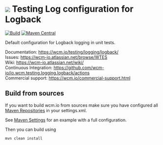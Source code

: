 <img src="https://wcm.io/images/favicon-16@2x.png"/> Testing Log configuration for Logback
======
[![Build](https://github.com/wcm-io/io.wcm.testing.logging.logback/workflows/Build/badge.svg?branch=develop)](https://github.com/wcm-io/io.wcm.testing.logging.logback/actions?query=workflow%3ABuild+branch%3Adevelop)
[![Maven Central](https://img.shields.io/maven-central/v/io.wcm/io.wcm.testing.logging.logback)](https://repo1.maven.org/maven2/io/wcm/io.wcm.testing.logging.logback/)

Default configuration for Logback logging in unit tests.

Documentation: https://wcm.io/testing/logging/logback/<br/>
Issues: https://wcm-io.atlassian.net/browse/WTES<br/>
Wiki: https://wcm-io.atlassian.net/wiki/<br/>
Continuous Integration: https://github.com/wcm-io/io.wcm.testing.logging.logback/actions<br/>
Commercial support: https://wcm.io/commercial-support.html


## Build from sources

If you want to build wcm.io from sources make sure you have configured all [Maven Repositories](https://wcm.io/maven.html) in your settings.xml.

See [Maven Settings](https://github.com/wcm-io/io.wcm.testing.logging.logback/blob/develop/.maven-settings.xml) for an example with a full configuration.

Then you can build using

```
mvn clean install
```

